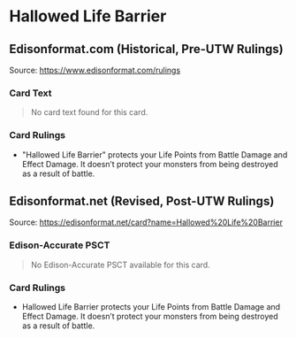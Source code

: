 # Hallowed Life Barrier

## Edisonformat.com (Historical, Pre-UTW Rulings)

Source: https://www.edisonformat.com/rulings

### Card Text

> No card text found for this card.

### Card Rulings

*   "Hallowed Life Barrier" protects your Life Points from Battle Damage and Effect Damage. It doesn’t protect your monsters from being destroyed as a result of battle.

## Edisonformat.net (Revised, Post-UTW Rulings)

Source: https://edisonformat.net/card?name=Hallowed%20Life%20Barrier

### Edison-Accurate PSCT

> No Edison-Accurate PSCT available for this card.

### Card Rulings

*   Hallowed Life Barrier protects your Life Points from Battle Damage and Effect Damage. It doesn’t protect your monsters from being destroyed as a result of battle.
            